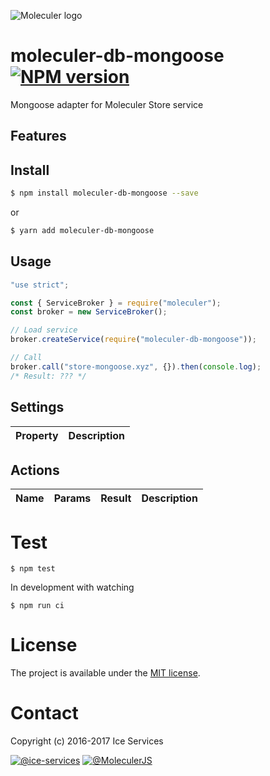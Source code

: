 ![Moleculer logo](http://moleculer.services/images/banner.png)

# moleculer-db-mongoose [![NPM version](https://img.shields.io/npm/v/moleculer-db-mongoose.svg)](https://www.npmjs.com/package/moleculer-db-mongoose)

Mongoose adapter for Moleculer Store service

## Features

## Install

```bash
$ npm install moleculer-db-mongoose --save
```
or
```bash
$ yarn add moleculer-db-mongoose
```

## Usage

```js
"use strict";

const { ServiceBroker } = require("moleculer");
const broker = new ServiceBroker();

// Load service
broker.createService(require("moleculer-db-mongoose"));

// Call
broker.call("store-mongoose.xyz", {}).then(console.log);
/* Result: ??? */

```

## Settings
| Property | Description |
| -------- | ----------- |

## Actions
| Name | Params | Result | Description |
| ---- | ------ | ------ | ----------- |

# Test
```
$ npm test
```

In development with watching

```
$ npm run ci
```

# License
The project is available under the [MIT license](https://tldrlegal.com/license/mit-license).

# Contact
Copyright (c) 2016-2017 Ice Services

[![@ice-services](https://img.shields.io/badge/github-ice--services-green.svg)](https://github.com/ice-services) [![@MoleculerJS](https://img.shields.io/badge/twitter-MoleculerJS-blue.svg)](https://twitter.com/MoleculerJS)
